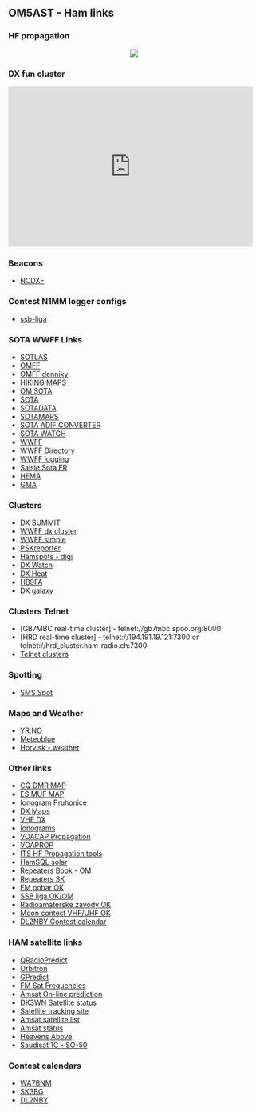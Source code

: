 ## OM5AST - Ham links

### HF propagation ###
<center>
<a href="http://www.hamqsl.com/solar.html" title="Click to add Solar-Terrestrial Data to your website!"><img src="http://www.hamqsl.com/solar101vhf.php"></a>
</center>

### DX fun cluster ###
<div>
<IFRAME marginWidth=0 marginHeight=0 src=https://www.dxfuncluster.com/cluster_new.html frameBorder=0 scrolling=no width=490 height=320>
</IFRAME>
</div>

### Beacons ###
- [NCDXF](http://www.ncdxf.org/beacon/)

### Contest N1MM logger configs ###
- [ssb-liga](https://github.com/tomasgeci/n1mm-ssb-liga)

### SOTA WWFF Links ###
- [SOTLAS](https://sotl.as/map)
- [OMFF](http://omff.wz.sk/)
- [OMFF denniky](http://omff.wz.sk/html/denik.html)
- [HIKING MAPS](https://mapy.hiking.sk/)
- [OM SOTA](http://sota.telesweb.sk/)
- [SOTA](http://sota.org.uk/)
- [SOTADATA](http://sotadata.org.uk/)
- [SOTAMAPS](http://www.sotamaps.org)
- [SOTA ADIF CONVERTER](http://www.sotamaps.org/extras.php) 
- [SOTA WATCH](http://www.sotawatch.org/)
- [WWFF](http://wwff.co/)
- [WWFF Directory](http://wwff.co/directory/)
- [WWFF logging](http://wwff.co/rules-faq/confirming-and-sending-log/)
- [Saisie Sota FR](http://www.sota-france.fr/articles.php?lng=fr&pg=140&mnuid=72&tconfig=0)
- [HEMA](http://hema.org.uk/)
- [GMA](https://www.cqgma.org/)

### Clusters ###
- [DX SUMMIT](http://dxsummit.fi)
- [WWFF dx cluster](http://wwff.co/dx-cluster/)
- [WWFF simple](http://wwff.cqgma.net/ww1016.php)
- [PSKreporter](https://www.pskreporter.info/pskmap.html)
- [Hamspots - digi](http://hamspots.net)
- [DX Watch](https://www.dxwatch.com)
- [DX Heat](https://dxheat.com/dxc/)
- [HB9FA](http://www.hb9fa.ch/dx-cluster.html)
- [DX galaxy](http://www.dxgalaxy.com)

### Clusters Telnet ###
- [GB7MBC real-time cluster] - telnet://gb7mbc.spoo.org:8000 
- [HRD real-time cluster] - telnet://194.191.19.121:7300 or telnet://hrd_cluster.ham-radio.ch:7300
- [Telnet clusters](https://www.ng3k.com/Misc/cluster.html)

### Spotting ###
- [SMS Spot](http://gyalogradio.ham.hu/spotsms/howto-en.html)

### Maps and Weather ###
- [YR.NO](https://www.yr.no/?spr=eng)
- [Meteoblue](https://www.meteoblue.com)
- [Hory.sk - weather](http://www.hory.sk/pocasie.html)

### Other links ###
- [CQ DMR MAP](http://www.cqdmrmap.com/)
- [ES MUF MAP](http://mmmonvhf.de/mufmap.php)
- [Ionogram Pruhonice](http://digisonda.ufa.cas.cz/latestFrames.htm)
- [DX Maps](http://www.dxmaps.com/spots/mapg.php?Lan=&Frec=&ML=&Map=NA&HF=&DXC=ING2&GL=)
- [VHF DX](http://www.vhfdx.de/iono.htm)
- [Ionograms](http://www.g0lfp.com/ionograms/index.php)
- [VOACAP Propagation](http://www.voacap.com/area/index.html)
- [VOAPROP](http://www.g4ilo.com/voaprop.html)
- [ITS HF Propagation tools](http://www.greg-hand.com/hfwin32.html)
- [HamSQL solar](http://www.hamqsl.com/solar.html)
- [Repeaters Book - OM](https://www.repeaterbook.com/row_repeaters/index.php?state_id=SK)
- [Repeaters SK](https://sites.google.com/site/prevadzace/)
- [FM pohar OK](http://fmpohar.nagano.cz/prop.php)
- [SSB liga OK/OM](http://ssbliga.nagano.cz)
- [Radioamaterske zavody OK](http://www.ok1pmp.eu/radioamaterske-zavody/)
- [Moon contest VHF/UHF OK](http://ok2vbz.waypoint.cz/mc/podminky/)
- [DL2NBY Contest calendar](https://sites.google.com/site/dl2nbycontestcalendar/)

### HAM satellite links ###
- [QRadioPredict](http://qradiopredict.sourceforge.net/)
- [Orbitron](http://www.stoff.pl/)
- [GPredict](http://gpredict.oz9aec.net/)
- [FM Sat Frequencies](https://www.amsat.org/fm-satellite-frequency-summary/)
- [Amsat On-line prediction](http://www.amsat.org/track/index.php)
- [DK3WN Satellite status](http://www.dk3wn.info/p/?page_id=29535)
- [Satellite tracking site](http://www.n2yo.com/?s=40967)
- [Amsat satellite list](https://www.amsat.org/two-way-satellites/)
- [Amsat status](http://www.amsat.org/status/)
- [Heavens Above](http://heavens-above.com/AmateurSats.aspx?lat=0&lng=0&loc=Unspecified&alt=0&tz=UCT)
- [Saudisat 1C - SO-50](http://www.satview.org/?sat_id=27607U)

### Contest calendars ###
- [WA7BNM](http://www.contestcalendar.com/contestcal.html)
- [SK3BG](http://www.sk3bg.se/contest/)
- [DL2NBY](https://sites.google.com/site/dl2nbycontestcalendar/)
